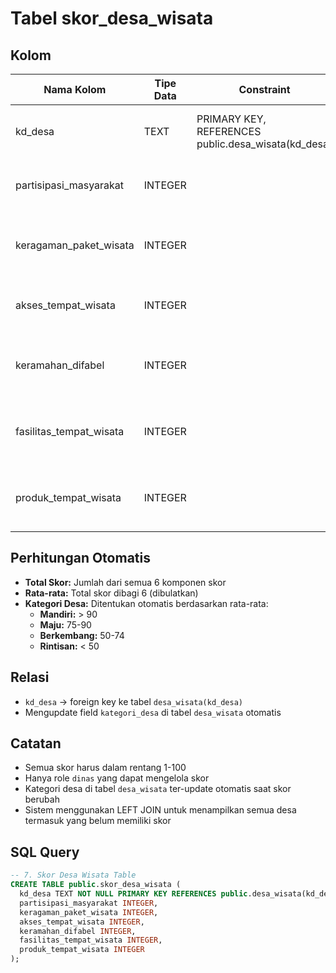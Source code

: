 # Tabel skor_desa_wisata

## Kolom

| Nama Kolom              | Tipe Data | Constraint                                          | Deskripsi                            |
| ----------------------- | --------- | --------------------------------------------------- | ------------------------------------ |
| kd_desa                 | TEXT      | PRIMARY KEY, REFERENCES public.desa_wisata(kd_desa) | Kode desa wisata (foreign key)       |
| partisipasi_masyarakat  | INTEGER   |                                                     | Skor partisipasi masyarakat (1-100)  |
| keragaman_paket_wisata  | INTEGER   |                                                     | Skor keragaman paket wisata (1-100)  |
| akses_tempat_wisata     | INTEGER   |                                                     | Skor akses tempat wisata (1-100)     |
| keramahan_difabel       | INTEGER   |                                                     | Skor keramahan untuk difabel (1-100) |
| fasilitas_tempat_wisata | INTEGER   |                                                     | Skor fasilitas tempat wisata (1-100) |
| produk_tempat_wisata    | INTEGER   |                                                     | Skor produk tempat wisata (1-100)    |

## Perhitungan Otomatis

- **Total Skor:** Jumlah dari semua 6 komponen skor
- **Rata-rata:** Total skor dibagi 6 (dibulatkan)
- **Kategori Desa:** Ditentukan otomatis berdasarkan rata-rata:
  - **Mandiri:** > 90
  - **Maju:** 75-90
  - **Berkembang:** 50-74
  - **Rintisan:** < 50

## Relasi

- `kd_desa` → foreign key ke tabel `desa_wisata(kd_desa)`
- Mengupdate field `kategori_desa` di tabel `desa_wisata` otomatis

## Catatan

- Semua skor harus dalam rentang 1-100
- Hanya role `dinas` yang dapat mengelola skor
- Kategori desa di tabel `desa_wisata` ter-update otomatis saat skor berubah
- Sistem menggunakan LEFT JOIN untuk menampilkan semua desa termasuk yang belum memiliki skor

## SQL Query

```sql
-- 7. Skor Desa Wisata Table
CREATE TABLE public.skor_desa_wisata (
  kd_desa TEXT NOT NULL PRIMARY KEY REFERENCES public.desa_wisata(kd_desa),
  partisipasi_masyarakat INTEGER,
  keragaman_paket_wisata INTEGER,
  akses_tempat_wisata INTEGER,
  keramahan_difabel INTEGER,
  fasilitas_tempat_wisata INTEGER,
  produk_tempat_wisata INTEGER
);
```
